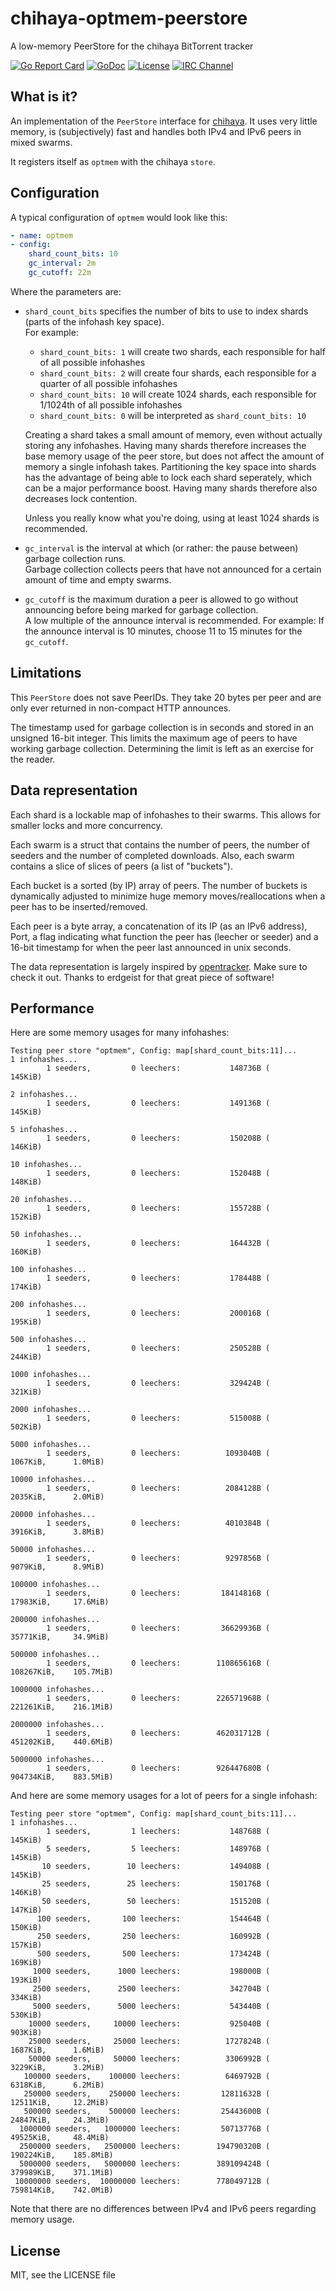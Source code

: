 # chihaya-optmem-peerstore
A low-memory PeerStore for the chihaya BitTorrent tracker

[![Go Report Card](https://goreportcard.com/badge/github.com/mrd0ll4r/chihaya-optmem-peerstore)](https://goreportcard.com/report/github.com/mrd0ll4r/chihaya-optmem-peerstore)
[![GoDoc](https://godoc.org/github.com/mrd0ll4r/chihaya-optmem-peerstore?status.svg)](https://godoc.org/github.com/mrd0ll4r/chihaya-optmem-peerstore)
[![License](https://img.shields.io/badge/license-MIT-blue.svg)](https://opensource.org/licenses/MIT)
[![IRC Channel](https://img.shields.io/badge/freenode-%23chihaya-blue.svg "IRC Channel")](http://webchat.freenode.net/?channels=chihaya)

## What is it?
An implementation of the `PeerStore` interface for [chihaya].
It uses very little memory, is (subjectively) fast and handles both IPv4 and IPv6 peers in mixed swarms.

It registers itself as `optmem` with the chihaya `store`.


[chihaya]: https://github.com/chihaya/chihaya

## Configuration
A typical configuration of `optmem` would look like this:

```yaml
- name: optmem
- config:
    shard_count_bits: 10
    gc_interval: 2m
    gc_cutoff: 22m
```

Where the parameters are:

- `shard_count_bits` specifies the number of bits to use to index shards (parts of the infohash key space).  
    For example:
    - `shard_count_bits: 1` will create two shards, each responsible for half of all possible infohashes
    - `shard_count_bits: 2` will create four shards, each responsible for a quarter of all possible infohashes
    - `shard_count_bits: 10` will create 1024 shards, each responsible for 1/1024th of all possible infohashes
    - `shard_count_bits: 0` will be interpreted as `shard_count_bits: 10`
    
    Creating a shard takes a small amount of memory, even without actually storing any infohashes.
    Having many shards therefore increases the base memory usage of the peer store, but does not affect the amount of memory a single infohash takes.
    Partitioning the key space into shards has the advantage of being able to lock each shard seperately, which can be a major performance boost.
    Having many shards therefore also decreases lock contention.
    
    Unless you really know what you're doing, using at least 1024 shards is recommended.
    
- `gc_interval` is the interval at which (or rather: the pause between) garbage collection runs.  
    Garbage collection collects peers that have not announced for a certain amount of time and empty swarms.
    
- `gc_cutoff` is the maximum duration a peer is allowed to go without announcing before being marked for garbage collection.  
    A low multiple of the announce interval is recommended.
    For example: If the announce interval is 10 minutes, choose 11 to 15 minutes for the `gc_cutoff`.

## Limitations
This `PeerStore` does not save PeerIDs.
They take 20 bytes per peer and are only ever returned in non-compact HTTP announces.

The timestamp used for garbage collection is in seconds and stored in an unsigned 16-bit integer.
This limits the maximum age of peers to have working garbage collection.
Determining the limit is left as an exercise for the reader.

## Data representation
Each shard is a lockable map of infohashes to their swarms.
This allows for smaller locks and more concurrency.

Each swarm is a struct that contains the number of peers, the number of seeders and the number of completed downloads.
Also, each swarm contains a slice of slices of peers (a list of "buckets").

Each bucket is a sorted (by IP) array of peers.
The number of buckets is dynamically adjusted to minimize huge memory moves/reallocations when a peer has to be inserted/removed.

Each peer is a byte array, a concatenation of its IP (as an IPv6 address), Port, a flag indicating what function the peer has (leecher or seeder) and a 16-bit timestamp for when the peer last announced in unix seconds.

The data representation is largely inspired by [opentracker].
Make sure to check it out.
Thanks to erdgeist for that great piece of software!

[opentracker]: https://erdgeist.org/arts/software/opentracker/

## Performance
Here are some memory usages for many infohashes:

```
Testing peer store "optmem", Config: map[shard_count_bits:11]...
1 infohashes...
        1 seeders,         0 leechers:           148736B (       145KiB)

2 infohashes...
        1 seeders,         0 leechers:           149136B (       145KiB)

5 infohashes...
        1 seeders,         0 leechers:           150208B (       146KiB)

10 infohashes...
        1 seeders,         0 leechers:           152048B (       148KiB)

20 infohashes...
        1 seeders,         0 leechers:           155728B (       152KiB)

50 infohashes...
        1 seeders,         0 leechers:           164432B (       160KiB)

100 infohashes...
        1 seeders,         0 leechers:           178448B (       174KiB)

200 infohashes...
        1 seeders,         0 leechers:           200016B (       195KiB)

500 infohashes...
        1 seeders,         0 leechers:           250528B (       244KiB)

1000 infohashes...
        1 seeders,         0 leechers:           329424B (       321KiB)

2000 infohashes...
        1 seeders,         0 leechers:           515008B (       502KiB)

5000 infohashes...
        1 seeders,         0 leechers:          1093040B (      1067KiB,      1.0MiB)

10000 infohashes...
        1 seeders,         0 leechers:          2084128B (      2035KiB,      2.0MiB)

20000 infohashes...
        1 seeders,         0 leechers:          4010384B (      3916KiB,      3.8MiB)

50000 infohashes...
        1 seeders,         0 leechers:          9297856B (      9079KiB,      8.9MiB)

100000 infohashes...
        1 seeders,         0 leechers:         18414816B (     17983KiB,     17.6MiB)

200000 infohashes...
        1 seeders,         0 leechers:         36629936B (     35771KiB,     34.9MiB)

500000 infohashes...
        1 seeders,         0 leechers:        110865616B (    108267KiB,    105.7MiB)

1000000 infohashes...
        1 seeders,         0 leechers:        226571968B (    221261KiB,    216.1MiB)

2000000 infohashes...
        1 seeders,         0 leechers:        462031712B (    451202KiB,    440.6MiB)

5000000 infohashes...
        1 seeders,         0 leechers:        926447680B (    904734KiB,    883.5MiB)
```

And here are some memory usages for a lot of peers for a single infohash:

```
Testing peer store "optmem", Config: map[shard_count_bits:11]...
1 infohashes...
        1 seeders,         1 leechers:           148768B (       145KiB)
        5 seeders,         5 leechers:           148976B (       145KiB)
       10 seeders,        10 leechers:           149408B (       145KiB)
       25 seeders,        25 leechers:           150176B (       146KiB)
       50 seeders,        50 leechers:           151520B (       147KiB)
      100 seeders,       100 leechers:           154464B (       150KiB)
      250 seeders,       250 leechers:           160992B (       157KiB)
      500 seeders,       500 leechers:           173424B (       169KiB)
     1000 seeders,      1000 leechers:           198000B (       193KiB)
     2500 seeders,      2500 leechers:           342704B (       334KiB)
     5000 seeders,      5000 leechers:           543440B (       530KiB)
    10000 seeders,     10000 leechers:           925040B (       903KiB)
    25000 seeders,     25000 leechers:          1727824B (      1687KiB,      1.6MiB)
    50000 seeders,     50000 leechers:          3306992B (      3229KiB,      3.2MiB)
   100000 seeders,    100000 leechers:          6469792B (      6318KiB,      6.2MiB)
   250000 seeders,    250000 leechers:         12811632B (     12511KiB,     12.2MiB)
   500000 seeders,    500000 leechers:         25443600B (     24847KiB,     24.3MiB)
  1000000 seeders,   1000000 leechers:         50713776B (     49525KiB,     48.4MiB)
  2500000 seeders,   2500000 leechers:        194790320B (    190224KiB,    185.8MiB)
  5000000 seeders,   5000000 leechers:        389109424B (    379989KiB,    371.1MiB)
 10000000 seeders,  10000000 leechers:        778049712B (    759814KiB,    742.0MiB)
```

Note that there are no differences between IPv4 and IPv6 peers regarding memory usage.

## License
MIT, see the LICENSE file